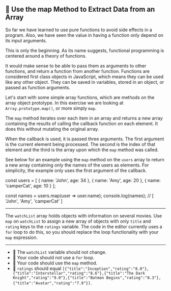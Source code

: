 🚀 Use the map Method to Extract Data from an Array
---------------------------------------------------

So far we have learned to use pure functions to avoid side effects in a program. Also, we have seen the value in having a function only depend on its input arguments.

This is only the beginning. As its name suggests, functional programming is centered around a theory of functions.

It would make sense to be able to pass them as arguments to other functions, and return a function from another function. Functions are considered first class objects in JavaScript, which means they can be used like any other object. They can be saved in variables, stored in an object, or passed as function arguments.

Let's start with some simple array functions, which are methods on the array object prototype. In this exercise we are looking at `Array.prototype.map()`, or more simply `map`.

The `map` method iterates over each item in an array and returns a new array containing the results of calling the callback function on each element. It does this without mutating the original array.

When the callback is used, it is passed three arguments. The first argument is the current element being processed. The second is the index of that element and the third is the array upon which the `map` method was called.

See below for an example using the `map` method on the `users` array to return a new array containing only the names of the users as elements. For simplicity, the example only uses the first argument of the callback.

const users = \[
  { name: 'John', age: 34 },
  { name: 'Amy', age: 20 },
  { name: 'camperCat', age: 10 }
\];

const names = users.map(user => user.name);
console.log(names); // \[ 'John', 'Amy', 'camperCat' \]

* * *

The `watchList` array holds objects with information on several movies. Use `map` on `watchList` to assign a new array of objects with only `title` and `rating` keys to the `ratings` variable. The code in the editor currently uses a `for` loop to do this, so you should replace the loop functionality with your `map` expression.

* * *

*   🧪 The `watchList` variable should not change.
*   🧪 Your code should not use a `for` loop.
*   🧪 Your code should use the `map` method.
*   🧪 `ratings` should equal `[{"title":"Inception","rating":"8.8"},{"title":"Interstellar","rating":"8.6"},{"title":"The Dark Knight","rating":"9.0"},{"title":"Batman Begins","rating":"8.3"},{"title":"Avatar","rating":"7.9"}]`.